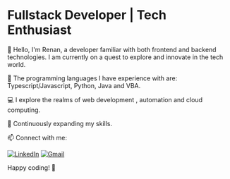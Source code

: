 # Fullstack Developer | Tech Enthusiast

👋 Hello, I'm Renan, a developer familiar with both frontend and backend technologies. I am currently on a quest to explore and innovate in the tech world.

🌟 The programming languages I have experience with are: Typescript/Javascript, Python, Java and VBA.

💻 I explore the realms of web development , automation and cloud computing.

🚀 Continuously expanding my skills. 

📫 Connect with me:

[![LinkedIn](https://img.shields.io/badge/LinkedIn-0077B5?style=for-the-badge&logo=linkedin&logoColor=white)](https://www.linkedin.com/in/renan-ferreira-de-santana/)
[![Gmail](https://img.shields.io/badge/Gmail-D14836?style=for-the-badge&logo=gmail&logoColor=white)](mailto:renan.frsantana@gmail.com)

Happy coding! 🚀
